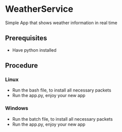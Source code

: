 # WeatherService
Simple App that shows weather information in real time

## Prerequisites
 - Have python installed


## Procedure

### Linux
 - Run the bash file, to install all necessary packets
 - Run the app.py, enjoy your new app

### Windows
 - Run the batch file, to install all necessary packets
 - Run the app.py, enjoy your new app 

